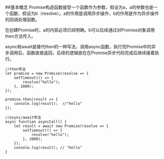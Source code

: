 ##基本概念
Promise构造函数接受一个函数作为参数，假设为a，a的参数也是一个函数，假设为b（resolve）。a的作用是调用异步操作，b的作用是作为异步操作的回调处理函数。

在创建Promise时，a的内容必须已经明确。b可以后续通过对Promise对象调用then方法传入。

async和await是替代then的一种写法，调用async函数，执行完Promise中的异步调用后，函数直接返回，后续的逻辑放在在Promise异步代码完成后继续接着执行。

```
//then写法
let promise = new Promise(resolve => {
	setTimeout(() => {
		resolve("hello");
	}, 2000);
});

promise.then(result => {
	console.log(result);  //"hello"
});
```

```
//async/await写法
async function asyncCall() {
	let result = await new Promise(resolve => {
		setTimeout(() => {
			resolve("hello");
		}, 2000);
	});
	console.log(result); // "hello"
}
```

